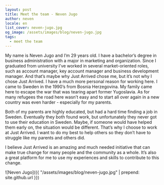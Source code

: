 ```yaml
---
layout: post
title: Meet the team - Neven Jugo
author: neven
locale: en
list_cover: neven-jugo.jpg
og_image: /assets/images/blog/neven-jugo.jpg
tags:
  - meet the team
---
```


My name is Neven Jugo and I’m 29 years old. I have a bachelor’s degree in business administration with a major in marketing and organization. Since I graduated from university I’ve worked in several market-oriented roles, such as account manager, key account manager and business development manager. And that’s maybe why Just Arrived chose me, but it’s not why I chose Just Arrived.
I have a much more personal reason for working here. I came to Sweden in the 1990’s from Bosnia Herzegovina. My family came here to escape the war that was tearing apart former Yugoslavia. As for many refugees the road here wasn’t easy and to start all over again in a new country was even harder - especially for my parents.

Both of my parents are highly educated, but had a hard time finding a job in Sweden. Eventually they both found work, but unfortunately they never got to use their education in Sweden. Maybe, if someone would have helped them early on, the situation would be different.
That’s why I choose to work at Just Arrived. I want to do my best to help others so they don’t have to struggle like my parents and others did.

I believe Just Arrived is an amazing and much needed initiative that can make true change for many people and the community as a whole. It’s also a great platform for me to use my experiences and skills to contribute to this change.

![Neven Jugo]({{ "/assets/images/blog/neven-jugo.jpg" | prepend: site.github.url }})
